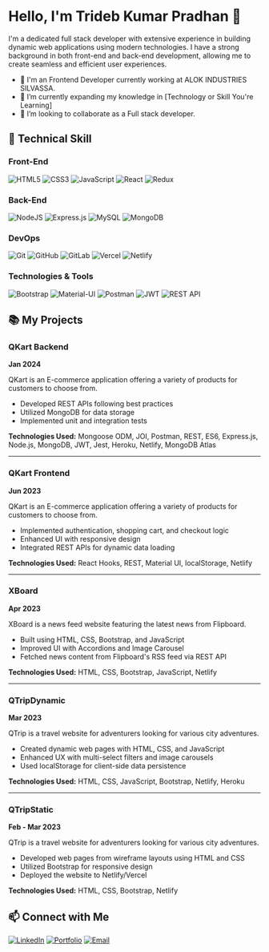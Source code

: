 # Hello, I'm Trideb Kumar Pradhan 👋

I'm a dedicated full stack developer with extensive experience in building dynamic web applications using modern technologies. I have a strong background in both front-end and back-end development, allowing me to create seamless and efficient user experiences.

- 🔭 I'm an Frontend Developer currently working at ALOK INDUSTRIES SILVASSA.
- 🌱 I’m currently expanding my knowledge in [Technology or Skill You're Learning]
- 👯 I’m looking to collaborate as a Full stack developer.

## 🔧 Technical Skill

### Front-End
![HTML5](https://img.shields.io/badge/html5-%23E34F26.svg?style=for-the-badge&logo=html5&logoColor=white)
![CSS3](https://img.shields.io/badge/css3-%231572B6.svg?style=for-the-badge&logo=css3&logoColor=white)
![JavaScript](https://img.shields.io/badge/javascript-%23323330.svg?style=for-the-badge&logo=javascript&logoColor=%23F7DF1E)
![React](https://img.shields.io/badge/react-%2320232a.svg?style=for-the-badge&logo=react&logoColor=%2361DAFB)
![Redux](https://img.shields.io/badge/redux-%23593d88.svg?style=for-the-badge&logo=redux&logoColor=white)

### Back-End
![NodeJS](https://img.shields.io/badge/node.js-6DA55F?style=for-the-badge&logo=node.js&logoColor=white)
![Express.js](https://img.shields.io/badge/express.js-%23404d59.svg?style=for-the-badge&logo=express&logoColor=%2361DAFB)
![MySQL](https://img.shields.io/badge/mysql-4479A1.svg?style=for-the-badge&logo=mysql&logoColor=white)
![MongoDB](https://img.shields.io/badge/MongoDB-%234ea94b.svg?style=for-the-badge&logo=mongodb&logoColor=white)

### DevOps
![Git](https://img.shields.io/badge/git-%23F05033.svg?style=for-the-badge&logo=git&logoColor=white)
![GitHub](https://img.shields.io/badge/github-%23121011.svg?style=for-the-badge&logo=github&logoColor=white)
![GitLab](https://img.shields.io/badge/gitlab-%23181717.svg?style=for-the-badge&logo=gitlab&logoColor=white)
![Vercel](https://img.shields.io/badge/Vercel-000000?style=for-the-badge&logo=vercel&logoColor=white)
![Netlify](https://img.shields.io/badge/Netlify-00C7B7?style=for-the-badge&logo=netlify&logoColor=white)


### Technologies & Tools
![Bootstrap](https://img.shields.io/badge/bootstrap-%238511FA.svg?style=for-the-badge&logo=bootstrap&logoColor=white)
![Material-UI](https://img.shields.io/badge/Material--UI-0081CB?style=for-the-badge&logo=material-ui&logoColor=white)
![Postman](https://img.shields.io/badge/Postman-FF6C37?style=for-the-badge&logo=postman&logoColor=white)
![JWT](https://img.shields.io/badge/JWT-black?style=for-the-badge&logo=JSON%20web%20tokens)
![REST API](https://img.shields.io/badge/REST%20API-black?style=for-the-badge&logo=api)



## 📚 My Projects

### QKart Backend
**Jan 2024**

QKart is an E-commerce application offering a variety of products for customers to choose from.

- Developed REST APIs following best practices
- Utilized MongoDB for data storage
- Implemented unit and integration tests

**Technologies Used:** Mongoose ODM, JOI, Postman, REST, ES6, Express.js, Node.js, MongoDB, JWT, Jest, Heroku, Netlify, MongoDB Atlas

---

### QKart Frontend
**Jun 2023**

QKart is an E-commerce application offering a variety of products for customers to choose from.

- Implemented authentication, shopping cart, and checkout logic
- Enhanced UI with responsive design
- Integrated REST APIs for dynamic data loading

**Technologies Used:** React Hooks, REST, Material UI, localStorage, Netlify

---

### XBoard
**Apr 2023**

XBoard is a news feed website featuring the latest news from Flipboard.

- Built using HTML, CSS, Bootstrap, and JavaScript
- Improved UI with Accordions and Image Carousel
- Fetched news content from Flipboard's RSS feed via REST API

**Technologies Used:** HTML, CSS, Bootstrap, JavaScript, Netlify

---

### QTripDynamic
**Mar 2023**

QTrip is a travel website for adventurers looking for various city adventures.

- Created dynamic web pages with HTML, CSS, and JavaScript
- Enhanced UX with multi-select filters and image carousels
- Used localStorage for client-side data persistence

**Technologies Used:** HTML, CSS, JavaScript, Bootstrap, Netlify, Heroku

---

### QTripStatic
**Feb - Mar 2023**

QTrip is a travel website for adventurers looking for various city adventures.

- Developed web pages from wireframe layouts using HTML and CSS
- Utilized Bootstrap for responsive design
- Deployed the website to Netlify/Vercel

**Technologies Used:** HTML, CSS, Bootstrap, Netlify



## 📫 Connect with Me


[![LinkedIn](https://img.shields.io/badge/-LinkedIn-333333?style=flat&logo=linkedin&logoColor=0077B5)](https://www.linkedin.com/in/trideb-kumar-pradhan-619663231)
[![Portfolio](https://img.shields.io/badge/Portfolio-333333?style=flat&logo=google-chrome&logoColor=white)](https://www.crio.do/learn/portfolio/tridebkumarp/?edit=true)
[![Email](https://img.shields.io/badge/Email-333333?style=flat&logo=gmail&logoColor=white)](mailto:tridebkumarp@gmail.com)














